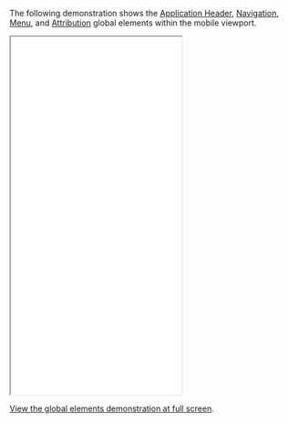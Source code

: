 The following demonstration shows the [Application Header](application-header), [Navigation](navigation), [Menu](menu), and [Attribution](attribution) global elements within the mobile viewport.

<div class="flex justify-center py-6">
  <iframe style="width: {{ this.tokens.screen.small }}; margin: 0 auto" height="628" src="{{ this.baseUrl }}/demos/global-nyc-id.html" class="border-4 border-scale-3" tabindex="-1"></iframe>
</div>

<a href="{{ this.baseUrl }}/demos/global-nyc-id" target="_blank" rel="noopener nofollow">View the global elements demonstration at full screen</a>.
